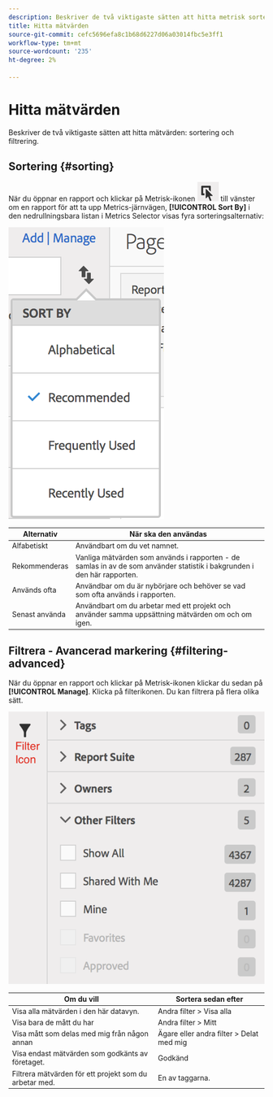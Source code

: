 ```yaml
---
description: Beskriver de två viktigaste sätten att hitta metrisk sortering och filtrering.
title: Hitta mätvärden
source-git-commit: cefc5696efa8c1b68d6227d06a03014fbc5e3ff1
workflow-type: tm+mt
source-wordcount: '235'
ht-degree: 2%

---
```


# Hitta mätvärden

Beskriver de två viktigaste sätten att hitta mätvärden: sortering och filtrering.

## Sortering {#sorting}

När du öppnar en rapport och klickar på Metrisk-ikonen  ![](assets/metrics_icon.png) till vänster om en rapport för att ta upp Metrics-järnvägen, **[!UICONTROL Sort By]** i den nedrullningsbara listan i Metrics Selector visas fyra sorteringsalternativ:

![](assets/cm_sort.png)

| Alternativ | När ska den användas |
|---|---|
| Alfabetiskt | Användbart om du vet namnet. |
| Rekommenderas | Vanliga mätvärden som används i rapporten - de samlas in av de som använder statistik i bakgrunden i den här rapporten. |
| Används ofta | Användbar om du är nybörjare och behöver se vad som ofta används i rapporten. |
| Senast använda | Användbart om du arbetar med ett projekt och använder samma uppsättning mätvärden om och om igen. |

## Filtrera - Avancerad markering {#filtering-advanced}

När du öppnar en rapport och klickar på Metrisk-ikonen klickar du sedan på **[!UICONTROL Manage]**. Klicka på filterikonen. Du kan filtrera på flera olika sätt.

![](assets/cm_advanced_sel.png)

| Om du vill | Sortera sedan efter |
| --- | --- |
| Visa alla mätvärden i den här datavyn. | Andra filter > Visa alla |
| Visa bara de mått du har | Andra filter > Mitt |
| Visa mått som delas med mig från någon annan | Ägare eller andra filter > Delat med mig |
| Visa endast mätvärden som godkänts av företaget. | Godkänd |
| Filtrera mätvärden för ett projekt som du arbetar med. | En av taggarna. |